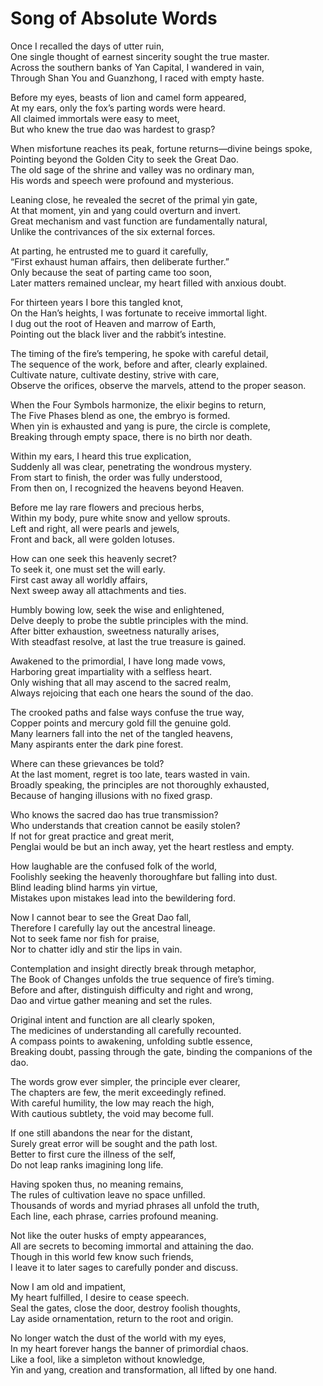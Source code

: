 # Song of Absolute Words

Once I recalled the days of utter ruin,  
One single thought of earnest sincerity sought the true master.  
Across the southern banks of Yan Capital, I wandered in vain,  
Through Shan You and Guanzhong, I raced with empty haste.  

Before my eyes, beasts of lion and camel form appeared,  
At my ears, only the fox’s parting words were heard.  
All claimed immortals were easy to meet,  
But who knew the true dao was hardest to grasp?  

When misfortune reaches its peak, fortune returns—divine beings spoke,  
Pointing beyond the Golden City to seek the Great Dao.  
The old sage of the shrine and valley was no ordinary man,  
His words and speech were profound and mysterious.  

Leaning close, he revealed the secret of the primal yin gate,  
At that moment, yin and yang could overturn and invert.  
Great mechanism and vast function are fundamentally natural,  
Unlike the contrivances of the six external forces.  

At parting, he entrusted me to guard it carefully,  
“First exhaust human affairs, then deliberate further.”  
Only because the seat of parting came too soon,  
Later matters remained unclear, my heart filled with anxious doubt.  

For thirteen years I bore this tangled knot,  
On the Han’s heights, I was fortunate to receive immortal light.  
I dug out the root of Heaven and marrow of Earth,  
Pointing out the black liver and the rabbit’s intestine.  

The timing of the fire’s tempering, he spoke with careful detail,  
The sequence of the work, before and after, clearly explained.  
Cultivate nature, cultivate destiny, strive with care,  
Observe the orifices, observe the marvels, attend to the proper season.  

When the Four Symbols harmonize, the elixir begins to return,  
The Five Phases blend as one, the embryo is formed.  
When yin is exhausted and yang is pure, the circle is complete,  
Breaking through empty space, there is no birth nor death.  

Within my ears, I heard this true explication,  
Suddenly all was clear, penetrating the wondrous mystery.  
From start to finish, the order was fully understood,  
From then on, I recognized the heavens beyond Heaven.  

Before me lay rare flowers and precious herbs,  
Within my body, pure white snow and yellow sprouts.  
Left and right, all were pearls and jewels,  
Front and back, all were golden lotuses.  

How can one seek this heavenly secret?  
To seek it, one must set the will early.  
First cast away all worldly affairs,  
Next sweep away all attachments and ties.  

Humbly bowing low, seek the wise and enlightened,  
Delve deeply to probe the subtle principles with the mind.  
After bitter exhaustion, sweetness naturally arises,  
With steadfast resolve, at last the true treasure is gained.  

Awakened to the primordial, I have long made vows,  
Harboring great impartiality with a selfless heart.  
Only wishing that all may ascend to the sacred realm,  
Always rejoicing that each one hears the sound of the dao.  

The crooked paths and false ways confuse the true way,  
Copper points and mercury gold fill the genuine gold.  
Many learners fall into the net of the tangled heavens,  
Many aspirants enter the dark pine forest.  

Where can these grievances be told?  
At the last moment, regret is too late, tears wasted in vain.  
Broadly speaking, the principles are not thoroughly exhausted,  
Because of hanging illusions with no fixed grasp.  

Who knows the sacred dao has true transmission?  
Who understands that creation cannot be easily stolen?  
If not for great practice and great merit,  
Penglai would be but an inch away, yet the heart restless and empty.  

How laughable are the confused folk of the world,  
Foolishly seeking the heavenly thoroughfare but falling into dust.  
Blind leading blind harms yin virtue,  
Mistakes upon mistakes lead into the bewildering ford.  

Now I cannot bear to see the Great Dao fall,  
Therefore I carefully lay out the ancestral lineage.  
Not to seek fame nor fish for praise,  
Nor to chatter idly and stir the lips in vain.  

Contemplation and insight directly break through metaphor,  
The Book of Changes unfolds the true sequence of fire’s timing.  
Before and after, distinguish difficulty and right and wrong,  
Dao and virtue gather meaning and set the rules.  

Original intent and function are all clearly spoken,  
The medicines of understanding all carefully recounted.  
A compass points to awakening, unfolding subtle essence,  
Breaking doubt, passing through the gate, binding the companions of the dao.  

The words grow ever simpler, the principle ever clearer,  
The chapters are few, the merit exceedingly refined.  
With careful humility, the low may reach the high,  
With cautious subtlety, the void may become full.  

If one still abandons the near for the distant,  
Surely great error will be sought and the path lost.  
Better to first cure the illness of the self,  
Do not leap ranks imagining long life.  

Having spoken thus, no meaning remains,  
The rules of cultivation leave no space unfilled.  
Thousands of words and myriad phrases all unfold the truth,  
Each line, each phrase, carries profound meaning.  

Not like the outer husks of empty appearances,  
All are secrets to becoming immortal and attaining the dao.  
Though in this world few know such friends,  
I leave it to later sages to carefully ponder and discuss.  

Now I am old and impatient,  
My heart fulfilled, I desire to cease speech.  
Seal the gates, close the door, destroy foolish thoughts,  
Lay aside ornamentation, return to the root and origin.  

No longer watch the dust of the world with my eyes,  
In my heart forever hangs the banner of primordial chaos.  
Like a fool, like a simpleton without knowledge,  
Yin and yang, creation and transformation, all lifted by one hand.